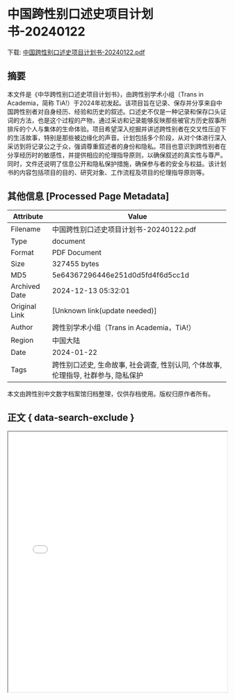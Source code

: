 # 中国跨性别口述史项目计划书-20240122

<!-- tcd_download_link -->
下载: <a href="../中国跨性别口述史项目计划书-20240122.pdf" download>中国跨性别口述史项目计划书-20240122.pdf</a>
<!-- tcd_download_link_end -->

## 摘要

<!-- tcd_abstract -->
本文件是《中华跨性别口述史项目计划书》，由跨性别学术小组（Trans in Academia，简称 TiA!）于2024年初发起。该项目旨在记录、保存并分享来自中国跨性别者对自身经历、经验和历史的叙述。口述史不仅是一种记录和保存口头证词的方法，也是这个过程的产物，通过采访和记录能够反映那些被官方历史叙事所排斥的个人与集体的生命体验。项目希望深入挖掘并讲述跨性别者在交叉性压迫下的生活故事，特别是那些被边缘化的声音。计划包括多个阶段，从对个体进行深入采访到将记录公之于众，强调尊重叙述者的身份和隐私。项目也意识到跨性别者在分享经历时的敏感性，并提供相应的伦理指导原则，以确保叙述的真实性与尊严。同时，文件还说明了信息公开和隐私保护措施，确保参与者的安全与权益。该计划书的内容包括项目的目的、研究对象、工作流程及项目的伦理指导原则等。

<!-- tcd_abstract_end -->

## 其他信息 [Processed Page Metadata]

| Attribute       | Value                                  |
|-----------------|----------------------------------------|
| Filename        | 中国跨性别口述史项目计划书-20240122.pdf                             |
| Type            | document                                 |
| Format          | PDF Document                               |
| Size            | 327455 bytes                           |
| MD5             | 5e64367296446e251d0d5fd4f6d5cc1d                                  |
| Archived Date   | 2024-12-13 05:32:01                             |
| Original Link   | [Unknown link(update needed)]                         |
| Author          | 跨性别学术小组（Trans in Academia，TiA!）                               |
| Region          | 中国大陆                               |
| Date            | 2024-01-22                                 |
| Tags            | 跨性别口述史, 生命故事, 社会调查, 性别认同, 个体故事, 伦理指导, 社群参与, 隐私保护                                 |

本文由跨性别中文数字档案馆归档整理，仅供存档使用。版权归原作者所有。


## 正文 { data-search-exclude }

<!-- tcd_main_text -->
<iframe src="../中国跨性别口述史项目计划书-20240122.pdf" width="100%" height="600px">
    <p>无法显示PDF，请下载查看。</p>
</iframe>
<!-- tcd_main_text_end -->

